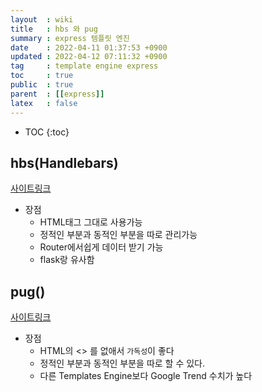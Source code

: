 ```yaml
---
layout  : wiki
title   : hbs 와 pug 
summary : express 템플릿 엔진 
date    : 2022-04-11 01:37:53 +0900
updated : 2022-04-12 07:11:32 +0900
tag     : template engine express 
toc     : true
public  : true
parent  : [[express]]
latex   : false
---
```

* TOC
{:toc}

## hbs(Handlebars)
[사이트링크](https://handlebarsjs.com/guide/)

* 장점
    - HTML태그 그대로 사용가능
    - 정적인 부분과 동적인 부분을 따로 관리가능
    - Router에서쉽게 데이터 받기 가능
    - flask랑 유사함
    
    


## pug()
[사이트링크](https://pugjs.org/api/getting-started.html)
* 장점
    - HTML의 <> 를 없애서 `가독성`이 좋다
    - 정적인 부분과 동적인 부분을 따로 할 수 있다.
    - 다른 Templates Engine보다 Google Trend 수치가 높다
    

